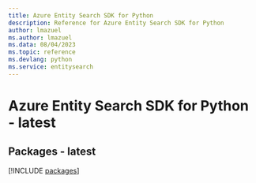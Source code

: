 ```yaml
---
title: Azure Entity Search SDK for Python
description: Reference for Azure Entity Search SDK for Python
author: lmazuel
ms.author: lmazuel
ms.data: 08/04/2023
ms.topic: reference
ms.devlang: python
ms.service: entitysearch
---
```

# Azure Entity Search SDK for Python - latest
## Packages - latest
[!INCLUDE [packages](entity-search-index.md)]